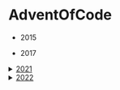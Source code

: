 # AdventOfCode
* 2015

* 2017

<details><summary><a href="year2021">2021</a></summary>
 
  * [Day 1](year2021/day1)
  
  * [Day 2](year2021/day2)
    
  * [Day 3](year2021/day3)
  
  * [Day 4](year2021/day4)
  
  * [Day 5](year2021/day5)
  
  * [Day 6](year2021/day6)
  
  * [Day 7](year2021/day07)
  
  * [Day 8](year2021/day08)
  
  * [Day 9](year2021/day09)
  
  * [Day 10](year2021/day10)
  
  * [Day 11](year2021/day11)
  
  * [Day 12](year2021/day12)
  
  * [Day 13](year2021/day13)
  
  * [Day 14](year2021/day14)
  
  * [Day 15](year2021/day15)
  
  * [Day 16](year2021/day16)
  
  * [Day 17](year2021/day17)
  
  * [Day 18](year2021/day18)
  
  * [Day 19](year2021/day19)
  
  * [Day 20](year2021/day20)
  
  * [Day 21](year2021/day21)
  
  * [Day 22](year2021/day22)
  
  * [Day 23](year2021/day23)
  
  * [Day 24](year2021/day24)

 </details>

<details><summary><a href="year2022">2022</a></summary>

  * [Day 1](year2022/day1)
  
  * [Day 2](year2022/day2)
    
  * [Day 3](year2022/day3)
